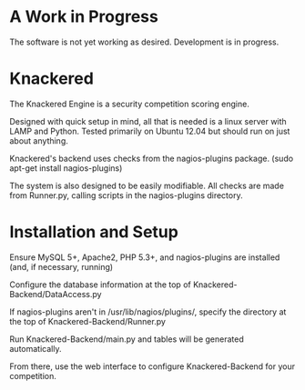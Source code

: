 A Work in Progress
===============
The software is not yet working as desired. Development is in progress.


Knackered
================
The Knackered Engine is a security competition scoring engine.

Designed with quick setup in mind, all that is needed is a linux server with LAMP and Python. Tested primarily on Ubuntu 12.04 but should run on just about anything.

Knackered's backend uses checks from the nagios-plugins package. (sudo apt-get install nagios-plugins)

The system is also designed to be easily modifiable. All checks are made from Runner.py, calling scripts in the nagios-plugins directory. 


Installation and Setup
============
Ensure MySQL 5+, Apache2, PHP 5.3+, and nagios-plugins are installed (and, if necessary, running)

Configure the database information at the top of Knackered-Backend/DataAccess.py

If nagios-plugins aren't in /usr/lib/nagios/plugins/, specify the directory at the top of Knackered-Backend/Runner.py

Run Knackered-Backend/main.py and tables will be generated automatically.

From there, use the web interface to configure Knackered-Backend for your competition.

